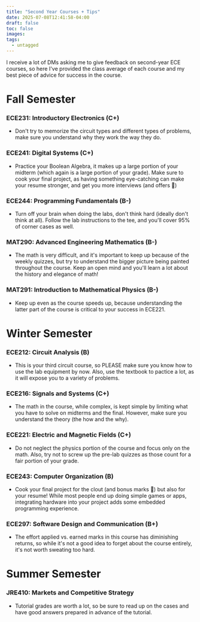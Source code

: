 ```yaml
---
title: "Second Year Courses + Tips"
date: 2025-07-08T12:41:58-04:00
draft: false
toc: false
images:
tags: 
  - untagged
---
```


I receive a lot of DMs asking me to give feedback on second-year ECE courses, so here I've provided the class average of each course and my best piece of advice for success in the course.

# Fall Semester

### ECE231: Introductory Electronics (C+)
- Don't try to memorize the circuit types and different types of problems, make sure you understand why they work the way they do.

### ECE241: Digital Systems (C+)
- Practice your Boolean Algebra, it makes up a large portion of your midterm (which again is a large portion of your grade). Make sure to cook your final project, as having something eye-catching can make your resume stronger, and get you more interviews (and offers :eyes:)

### ECE244: Programming Fundamentals (B-)
- Turn off your brain when doing the labs, don't think hard (ideally don't think at all). Follow the lab instructions to the tee, and you'll cover 95% of corner cases as well. 

### MAT290: Advanced Engineering Mathematics (B-)
- The math is very difficult, and it's important to keep up because of the weekly quizzes, but try to understand the bigger picture being painted throughout the course. Keep an open mind and you'll learn a lot about the history and elegance of math!

### MAT291: Introduction to Mathematical Physics (B-)
- Keep up even as the course speeds up, because understanding the latter part of the course is critical to your success in ECE221.

# Winter Semester

### ECE212: Circuit Analysis (B)
- This is your third circuit course, so PLEASE make sure you know how to use the lab equipment by now. Also, use the textbook to pactice a lot, as it will expose you to a variety of problems.

### ECE216: Signals and Systems (C+)
- The math in the course, while complex, is kept simple by limiting what you have to solve on midterms and the final. However, make sure you understand the theory (the how and the why).  

### ECE221: Electric and Magnetic Fields (C+)
- Do not neglect the physics portion of the course and focus only on the math. Also, try not to screw up the pre-lab quizzes as those count for a fair portion of your grade.

### ECE243: Computer Organization (B)
- Cook your final project for the clout (and bonus marks :eyes:) but also for your resume! While most people end up doing simple games or apps, integrating hardware into your project adds some embedded programming experience. 

### ECE297: Software Design and Communication (B+)
- The effort applied vs. earned marks in this course has diminishing returns, so while it's not a good idea to forget about the course entirely, it's not worth sweating too hard.

# Summer Semester

### JRE410: Markets and Competitive Strategy
- Tutorial grades are worth a lot, so be sure to read up on the cases and have good answers prepared in advance of the tutorial.
